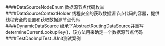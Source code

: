 ####DataSourceNodeEnum
    数据源节点代码枚举  
####DataSourceContextHolder
    线程安全的获取数据源节点代码的容器，提供线程安全的设置和获取数据源节点代码  
####DynamicDataSource
    继承了AbstractRoutingDataSource并重写determineCurrentLookupKey()，该方法用来确定一个数据源节点代码  
####TestDaoImplTest
    JUnit测试案例
